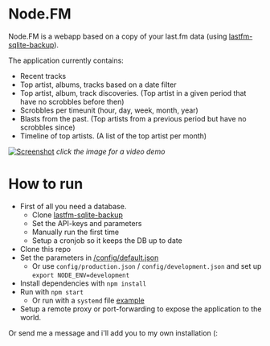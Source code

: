 # Node.FM
Node.FM is a webapp based on a copy of your last.fm data (using [lastfm-sqlite-backup](/_/LastfmCloner)).

The application currently contains:
- Recent tracks
- Top artist, albums, tracks based on a date filter
- Top artist, album, track discoveries. (Top artist in a given period that have no scrobbles before then)
- Scrobbles per timeunit (hour, day, week, month, year)
- Blasts from the past. (Top artists from a previous period but have no scrobbles since)
- Timeline of top artists. (A list of the top artist per month)

[![Screenshot](https://user-images.githubusercontent.com/19265518/56091793-9694c580-5eb3-11e9-8ae9-ea61d644e801.png)](https://youtu.be/29EQut2zfqs)
_click the image for a video demo_

# How to run
- First of all you need a database.
    + Clone [lastfm-sqlite-backup](/_/LastfmCloner)
    + Set the API-keys and parameters
    + Manually run the first time
    + Setup a cronjob so it keeps the DB up to date
- Clone this repo
- Set the parameters in [/config/default.json](config/default.json)
    + Or use `config/production.json` / `config/development.json` and set up `export NODE_ENV=development`
- Install dependencies with `npm install`
- Run with `npm start`
    + Or run with a `systemd` file [example](bin/nodefm.service)
- Setup a remote proxy or port-forwarding to expose the application to the world.

Or send me a message and i'll add you to my own installation (: 
